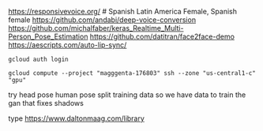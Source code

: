 https://responsivevoice.org/ # Spanish Latin America Female, Spanish female
https://github.com/andabi/deep-voice-conversion
https://github.com/michalfaber/keras_Realtime_Multi-Person_Pose_Estimation
https://github.com/datitran/face2face-demo
https://aescripts.com/auto-lip-sync/

    gcloud auth login

    gcloud compute --project "magggenta-176803" ssh --zone "us-central1-c" "gpu"


try head pose
human pose
split training data so we have data to train the gan that fixes shadows

type
https://www.daltonmaag.com/library